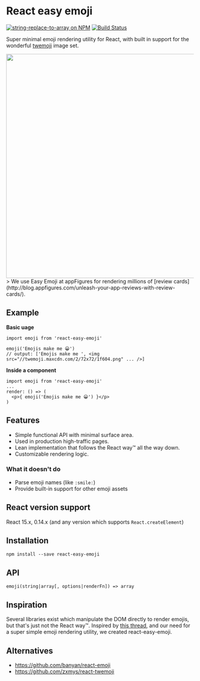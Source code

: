# React easy emoji

[![string-replace-to-array on NPM](https://img.shields.io/npm/v/react-easy-emoji.svg)](https://www.npmjs.com/package/react-easy-emoji)
[![Build Status](https://img.shields.io/circleci/project/appfigures/react-easy-emoji.svg)](https://circleci.com/gh/appfigures/react-easy-emoji)

Super minimal emoji rendering utility for React, with built in support for the wonderful [twemoji](https://github.com/twitter/twemoji) image set.

<a href="https://appfigures.com/reviews/41680810438L1SidPd0I5JBQAxo-L2DlLQ" target="_blank">
  <img src="https://raw.githubusercontent.com/appfigures/react-easy-emoji/master/images/review-appfigures.png" width="600" />
</a>
> We use Easy Emoji at appFigures for rendering millions of [review cards](http://blog.appfigures.com/unleash-your-app-reviews-with-review-cards/).

## Example

**Basic uage**

```
import emoji from 'react-easy-emoji'

emoji('Emojis make me 😀')
// output: ['Emojis make me ', <img src="//twemoji.maxcdn.com/2/72x72/1f604.png" ... />]
```

**Inside a component**

```
import emoji from 'react-easy-emoji'
...
render: () => (
  <p>{ emoji('Emojis make me 😀') }</p>
)
```

## Features

- Simple functional API with minimal surface area.
- Used in production high-traffic pages.
- Lean implementation that follows the React way™ all the way down.
- Customizable rendering logic.

### What it doesn't do

- Parse emoji names (like `:smile:`)
- Provide built-in support for other emoji assets

## React version support

React 15.x, 0.14.x (and any version which supports `React.createElement`)

## Installation

```
npm install --save react-easy-emoji
```

## API

```
emoji(string|array[, options|renderFn]) => array
```

## Inspiration

Several libraries exist which manipulate the DOM directly to render emojis, but that's just not the React way™. Inspired by [this thread](https://github.com/facebook/react/issues/3386), and our need for a super simple emoji rendering utility, we created react-easy-emoji.

## Alternatives

- https://github.com/banyan/react-emoji
- https://github.com/zxmys/react-twemoji

